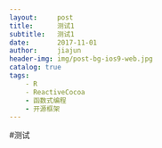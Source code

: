 ```yaml
---
layout:     post
title:      测试1
subtitle:   测试1
date:       2017-11-01
author:     jiajun
header-img: img/post-bg-ios9-web.jpg
catalog: true
tags:
    - R
    - ReactiveCocoa
    - 函数式编程
    - 开源框架
---
```

#测试
